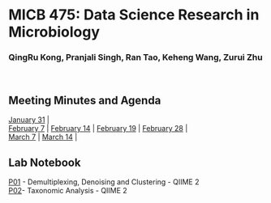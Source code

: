 # MICB 475: Data Science Research in Microbiology
### QingRu Kong, Pranjali Singh, Ran Tao, Keheng Wang, Zurui Zhu

<br/>

## Meeting Minutes and Agenda 

[January 31](/Meeting_minutes/Jan_31.md) |  <br/>
[February 7](/Meeting_minutes/Feb_7.md) | [February 14](/Meeting_minutes/Feb_14.md) | [February 19](/Meeting_minutes/Feb_19.md) | [February 28](/Meeting_minutes/Feb_28.md) |  <br/>
[March 7](/Meeting_minutes/Mar_7.md) | [March 14](/Meeting_minutes/Mar_14.md) | <br/>

## Lab Notebook 

[P01](/Notebook/P01.md) - Demultiplexing, Denoising and Clustering - QIIME 2   <br/>
[P02](/Notebook/P02.md)- Taxonomic Analysis - QIIME 2   <br/> 

<br/>
<br/>



